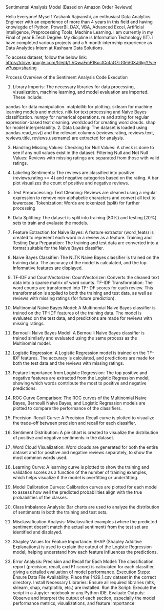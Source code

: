 Sentimental Analysis Model (Based on Amazon Order Reviews)

Hello Everyone! Myself Yashank Rajvanshi, an enthusiast Data Analytics Engineer with an experience of more than 4 years in this field and having knowlegde of Python, PowerBI, DAX, VBA, Advanced Excel, Artificial 
Intelligence, Preprocessing Tools, Machine Learning. I am currently in my Final of year B.Tech Degree. My dicipline is Information Technology (IT). I have completed various projects and a 5 month internship experience 
as Data Analytics Intern at Kashsam Data Solutions. 

To access dataset, follow the below link:
https://drive.google.com/file/d/1IVQwaEmF1KoctCofaG7LGteV0XJ6lgiY/view?usp=sharing

Process Overview of the Sentiment Analysis Code Execution
1. Library Imports:
The necessary libraries for data processing, visualization, machine learning, and model evaluation are imported. These include:

pandas for data manipulation.
matplotlib for plotting.
sklearn for machine learning models and metrics.
nltk for text processing and Naive Bayes classification.
numpy for numerical operations.
re and string for regular expression-based text cleaning.
wordcloud for creating word clouds.
shap for model interpretability.
2. Data Loading:
The dataset is loaded using pandas.read_csv() and the relevant columns (reviews.rating, reviews.text, reviews.title, reviews.username) are extracted for analysis.

3. Handling Missing Values:
Checking for Null Values: A check is done to see if any null values exist in the dataset.
Filtering Null and Not Null Values: Reviews with missing ratings are separated from those with valid ratings.
4. Labeling Sentiments:
The reviews are classified into positive (reviews.rating >= 4) and negative categories based on the rating.
A bar plot visualizes the count of positive and negative reviews.
5. Text Preprocessing:
Text Cleaning: Reviews are cleaned using a regular expression to remove non-alphabetic characters and convert all text to lowercase.
Tokenization: Words are tokenized (split) for further processing.
6. Data Splitting:
The dataset is split into training (80%) and testing (20%) sets to train and evaluate the models.

7. Feature Extraction for Naive Bayes:
A feature extractor (word_feats) is created to represent each word in a review as a feature.
Training and Testing Data Preparation: The training and test data are converted into a format suitable for the Naive Bayes classifier.
8. Naive Bayes Classifier:
The NLTK Naive Bayes classifier is trained on the training data.
The accuracy of the model is calculated, and the top informative features are displayed.
9. TF-IDF and CountVectorizer:
CountVectorizer: Converts the cleaned text data into a sparse matrix of word counts.
TF-IDF Transformation: The word counts are transformed into TF-IDF scores for each review.
This transformation is applied to both the training and test data, as well as reviews with missing ratings (for future prediction).
10. Multinomial Naive Bayes Model:
A Multinomial Naive Bayes classifier is trained on the TF-IDF features of the training data.
The model is evaluated on the test data, and predictions are made for reviews with missing ratings.
11. Bernoulli Naive Bayes Model:
A Bernoulli Naive Bayes classifier is trained similarly and evaluated using the same process as the Multinomial model.
12. Logistic Regression:
A Logistic Regression model is trained on the TF-IDF features.
The accuracy is calculated, and predictions are made for both the test data and the reviews with missing ratings.
13. Feature Importance from Logistic Regression:
The top positive and negative features are extracted from the Logistic Regression model, showing which words contribute the most to positive and negative predictions.
14. ROC Curve Comparison:
The ROC curves of the Multinomial Naive Bayes, Bernoulli Naive Bayes, and Logistic Regression models are plotted to compare the performance of the classifiers.
15. Precision-Recall Curve:
A Precision-Recall curve is plotted to visualize the trade-off between precision and recall for each classifier.
16. Sentiment Distribution:
A pie chart is created to visualize the distribution of positive and negative sentiments in the dataset.
17. Word Cloud Visualization:
Word clouds are generated for both the entire dataset and for positive and negative reviews separately, to show the most common words used.
18. Learning Curve:
A learning curve is plotted to show the training and validation scores as a function of the number of training examples, which helps visualize if the model is overfitting or underfitting.
19. Model Calibration Curves:
Calibration curves are plotted for each model to assess how well the predicted probabilities align with the true probabilities of the classes.
20. Class Imbalance Analysis:
Bar charts are used to analyze the distribution of sentiments in both the training and test sets.
21. Misclassification Analysis:
Misclassified examples (where the predicted sentiment doesn’t match the actual sentiment) from the test set are identified and displayed.
22. Shapley Values for Feature Importance:
SHAP (Shapley Additive Explanations) is used to explain the output of the Logistic Regression model, helping understand how each feature influences the predictions.
23. Error Analysis: Precision and Recall for Each Model:
The classification report (precision, recall, and F1-score) is calculated for each classifier, giving a detailed evaluation of model performance.
Execution Steps:
Ensure Data File Availability: Place the 1429_1.csv dataset in the correct directory.
Install Necessary Libraries: Ensure all required libraries (nltk, sklearn, shap, matplotlib, etc.) are installed.
Run the Script: Execute the script in a Jupyter notebook or any Python IDE.
Evaluate Outputs: Observe and interpret the output of each section, especially the model performance metrics, visualizations, and feature importance
